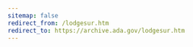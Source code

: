 ```yaml
---
sitemap: false 
redirect_from: /lodgesur.htm 
redirect_to: https://archive.ada.gov/lodgesur.htm 
---
```

